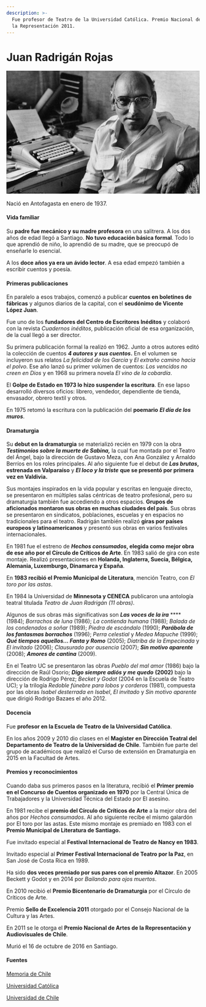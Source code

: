 ```yaml
---
description: >-
  Fue profesor de Teatro de la Universidad Católica. Premio Nacional de Artes de
  la Representación 2011.
---
```


# Juan Radrigán Rojas

![Juan Radrig&#xE1;n Rojas. Foto: Memoria Chilena](../../.gitbook/assets/juanradrigan%20%281%29.jpg)

Nació en Antofagasta en enero de 1937.

#### Vida familiar

Su **padre fue mecánico y su madre profesora** en una salitrera. A los dos años de edad llegó a Santiago. **No tuvo educación básica formal**. Todo lo que aprendió de niño, lo aprendió de su madre, que se preocupó de enseñarle lo esencial.

A los **doce años ya era un ávido lector**. A esa edad empezó también a escribir cuentos y poesía.

#### Primeras publicaciones

En paralelo a esos trabajos, comenzó a publicar **cuentos en boletines de fábricas** y algunos diarios de la capital, con el **seudónimo de Vicente López Juan**.

Fue uno de los **fundadores del Centro de Escritores Inéditos** y colaboró con la revista _Cuadernos inéditos_, publicación oficial de esa organización, de la cual llegó a ser director.

Su primera publicación formal la realizó en 1962. Junto a otros autores editó la colección de cuentos _**4 autores y sus cuentos**_**.** En el volumen se incluyeron sus relatos _La felicidad de los García_ y _El extraño camino hacia el polvo_. Ese año lanzó su primer volúmen de cuentos: _Los vencidos no creen en Dios_ y en 1968 su primera novela _El vino de la cobardía_.

El **Golpe de Estado en 1973 lo hizo suspender la escritura**. En ese lapso desarrolló diversos oficios: librero, vendedor, dependiente de tienda, envasador, obrero textil y otros.

En 1975 retomó la escritura con la publicación del **poemario** _**El día de los muros**_.

#### Dramaturgia

Su **debut en la dramaturgia** se materializó recién en 1979 con la obra _**Testimonios sobre la muerte de Sabina,**_ la cual fue montada por el Teatro del Ángel, bajo la dirección de Gustavo Meza, con Ana González y Arnaldo Berríos en los roles principales. Al año siguiente fue el debut de _**Las brutas**_**, estrenada en Valparaíso** y _**El loco y la triste**_ **que se presentó por primera vez en Valdivia.**

Sus montajes inspirados en la vida popular y escritas en lenguaje directo, se presentaron en múltiples salas céntricas de teatro profesional, pero su dramaturgia también fue accediendo a otros espacios. **Grupos de aficionados montaron sus obras en muchas ciudades del país**. Sus obras se presentaron en sindicatos, poblaciones, escuelas y en espacios no tradicionales para el teatro. Radrigán también realizó **giras por países europeos y latinoamericanos** y presentó sus obras en varios festivales internacionales.

En 1981 fue el estreno de _**Hechos consumados**_**, elegida como mejor obra de ese año por el Círculo de Críticos de Arte**. En 1983 salió de gira con este montaje. Realizó presentaciones en **Holanda, Inglaterra, Suecia, Bélgica, Alemania, Luxemburgo, Dinamarca y España**.

En **1983 recibió el Premio Municipal de Literatura**, mención Teatro, con _El toro por las astas_.

En 1984 la Universidad de **Minnesota y CENECA** publicaron una antología teatral titulada _Teatro de Juan Radrigán \(11 obras\)_.

Algunos de sus obras más significativas son _**Las voces de la ira**_ ****\(1984\); _Borrachos de luna_ \(1986\); _La contienda humana_ \(1988\); _Balada de los condenados a soñar_ \(1989\); _Piedra de escándalo_ \(1990\); _**Parábola de los fantasmas borrachos**_ \(1996\); _Perra celestial_ y _Medea Mapuche_ \(1999\); _**Qué tiempos aquellos... Fanta y Romo**_ \(2005\); _Diatriba de la Empecinada_ y _El invitado_ \(2006\); _Clausurado por ausencia_ \(2007\); _**Sin motivo aparente**_ \(2008\); _**Amores de cantina**_ \(2009\).

En el Teatro UC se presentaron las obras _Pueblo del mal amor_ \(1986\) bajo la dirección de Raúl Osorio; _**Digo siempre adiós y me quedo**_ **\(2002\)** bajo la dirección de Rodrigo Pérez; _Becket y Godot_ \(2004 en la Escuela de Teatro UC\); y la trilogía _Redoble fúnebre para lobos y corderos_ \(1981\), compuesta por las obras _Isabel desterrada en Isabel_, _El invitado_ y _Sin motivo aparente_ que dirigió Rodrigo Bazaes el año 2012. 

#### Docencia

Fue **profesor en la Escuela de Teatro de la Universidad Católica**.

En los años 2009 y 2010 dio clases en el **Magíster en Dirección Teatral del Departamento de Teatro de la Universidad de Chile**. También fue parte del grupo de académicos que realizó el Curso de extensión en Dramaturgia en 2015 en la Facultad de Artes.

#### Premios y reconocimientos

Cuando daba sus primeros pasos en la literatura, recibió el **Primer premio en el Concurso de Cuentos organizado en 1970** por la Central Única de Trabajadores y la Universidad Técnica del Estado por El asesino.

En 1981 recibe el **premio del Círculo de Críticos de Arte** a la mejor obra del años por _Hechos consumados_. Al año siguiente recibe el mismo galardón por El toro por las astas. Este mismo montaje es premiado en 1983 con el **Premio Municipal de Literatura de Santiago.**

Fue invitado especial al **Festival Internacional de Teatro de Nancy en 1983**.

Invitado especial al **Primer Festival Internacional de Teatro por la Paz**, en San José de Costa Rica en 1989.

Ha sido **dos veces premiado por sus pares con el premio Altazor**. En 2005 Beckett y Godot y en 2014 por _Bailando para ojos muertos_.

En 2010 recibió el **Premio Bicentenario de Dramaturgia** por el Círculo de Críticos de Arte.

Premio **Sello de Excelencia 2011** otorgado por el Consejo Nacional de la Cultura y las Artes.

En 2011 se le otorga el **Premio Nacional de Artes de la Representación y Audiovisuales de Chile**.

Murió el 16 de octubre de 2016 en Santiago.

#### Fuentes

[Memoria de Chile](http://www.memoriachilena.gob.cl/602/w3-article-97255.html)

[Universidad Católica](https://www.uc.cl/es/la-universidad/premios-nacionales/31442-juan-radrigan-rojas)

[Universidad de Chile](http://www.uchile.cl/portal/presentacion/historia/grandes-figuras/premios-nacionales/teatro-y-artes-de-la-representacion/119769/juan-radrigan-rojas)



